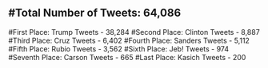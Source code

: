 #Total Number of Tweets: 64,086 
---
#First Place: Trump Tweets - 38,284
#Second Place: Clinton Tweets - 8,887
#Third Place: Cruz Tweets - 6,402
#Fourth Place: Sanders Tweets - 5,112
#Fifth Place: Rubio Tweets - 3,562
#Sixth Place: Jeb! Tweets - 974
#Seventh Place: Carson Tweets - 665
#Last Place: Kasich Tweets - 200
